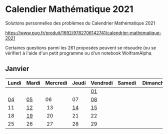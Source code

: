 # Calendier Mathématique 2021

Solutions personnelles des problèmes du Calendrier Mathématique 2021

https://www.pug.fr/produit/1692/9782706142741/calendrier-mathematique-2021

Certaines questions parmi les 261 proposées peuvent se résoudre (ou se vérifier) à l'aide d'un petit programme ou d'un notebook WolframAlpha.

## Janvier

| Lundi | Mardi | Mercredi | Jeudi | Vendredi | Samedi | Dimanche |
| ----- | ----- | -------- | ----- | -------- | ------ | -------- |
| | | | | [01](janvier/01.py) | | |
| [04](janvier/04.md) | [05](janvier/05.py) | 06 | 07 | [08](janvier/08.py) | | |
| 11 | [12](janvier/12.md) | 13 | [14](janvier/14.py) | [15](janvier/15.py) | | |
| 18 | [19](janvier/19.md) | 20 | 21 | 22 | | |
| 25 | 26 | 27 | 28 | 29 | | |
